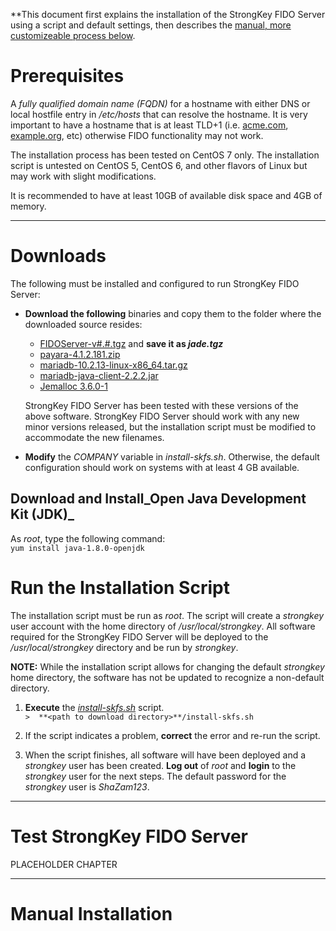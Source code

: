 **This document first explains the installation of the StrongKey FIDO Server using a script and default settings, then describes the [manual, more customizeable process below](#unscripted). 

# Prerequisites

A  _fully qualified domain name (FQDN)_  for a hostname with either DNS or local hostfile entry in  _/etc/hosts_  that can resolve the hostname. It is very important to have a hostname that is at least TLD+1 (i.e.  [acme.com](http://acme.com),  [example.org](http://example.org), etc) otherwise FIDO functionality may not work.

The installation process has been tested on CentOS 7 only. The installation script is untested on CentOS 5, CentOS 6, and other flavors of Linux but may work with slight modifications.

It is recommended to have at least 10GB of available disk space and 4GB of memory.

----------

# Downloads

The following must be installed and configured to run StrongKey FIDO Server:

-   **Download the following**  binaries and copy them to the folder where the downloaded source resides:
    
    -   [FIDOServer-v#.#.tgz](https://github.com/StrongKey/FIDO-Server)  and  **save it as  _jade.tgz_**
    -   [payara-4.1.2.181.zip](http://repo1.maven.org/maven2/fish/payara/blue/distributions/payara/4.1.2.181/payara-4.1.2.181.zip)
    -   [mariadb-10.2.13-linux-x86_64.tar.gz](https://downloads.mariadb.org/mariadb/10.2.13/)
    -   [mariadb-java-client-2.2.2.jar](https://downloads.mariadb.com/Connectors/java/connector-java-2.2.2/mariadb-java-client-2.2.2.jar)
    -   [Jemalloc 3.6.0-1](https://download-ib01.fedoraproject.org/pub/epel/7/x86_64/Packages/j/jemalloc-3.6.0-1.el7.x86_64.rpm)
    
    StrongKey FIDO Server has been tested with these versions of the above software. StrongKey FIDO Server should work with any new minor versions released, but the installation script must be modified to accommodate the new filenames.  
    
-   **Modify**  the  _COMPANY_  variable in  _install-skfs.sh_. Otherwise, the default configuration should work on systems with at least 4 GB available.  
    

## Download and Install_Open Java Development Kit (JDK)_

As  _root_, type the following command:  
`yum install java-1.8.0-openjdk`

# Run the Installation Script

The installation script must be run as  _root_. The script will create a  _strongkey_  user account with the home directory of  _/usr/local/strongkey_. All software required for the StrongKey FIDO Server will be deployed to the  _/usr/local/strongkey_  directory and be run by  _strongkey_.

**NOTE:**  While the installation script allows for changing the default  _strongkey_  home directory, the software has not be updated to recognize a non-default directory.

1.  **Execute**  the  _[install-skfs.sh](http://install-skfs.sh)_  script.  
    `>  **<path to download directory>**/install-skfs.sh`
    
2.  If the script indicates a problem,  **correct**  the error and re-run the script.
    
3.  When the script finishes, all software will have been deployed and a  _strongkey_  user has been created.  **Log out**  of  _root_  and  **login**  to the  _strongkey_  user for the next steps. The default password for the  _strongkey_  user is  _ShaZam123_.
    

----------

# Test StrongKey FIDO Server

PLACEHOLDER CHAPTER

-----------------------------------
# Manual Installation



